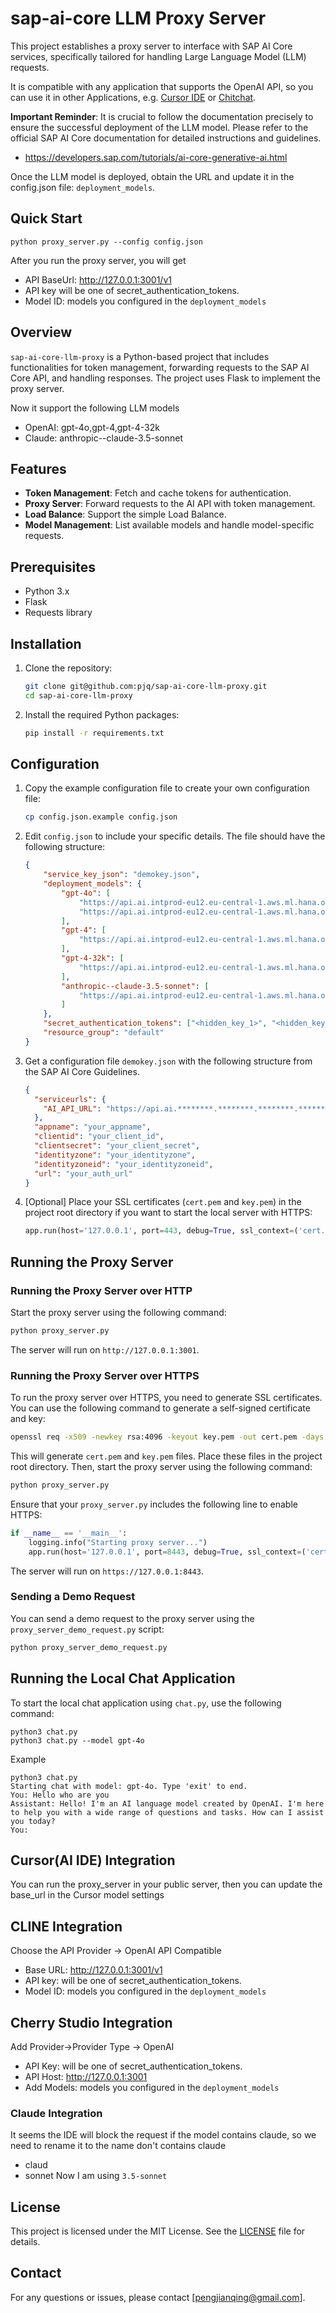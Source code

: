 # sap-ai-core LLM Proxy Server

This project establishes a proxy server to interface with SAP AI Core services, specifically tailored for handling Large Language Model (LLM) requests.

It is compatible with any application that supports the OpenAI API, so you can use it in other Applications, e.g. [Cursor IDE](https://www.cursor.com/) or [Chitchat](https://github.com/pjq/ChitChat/).

**Important Reminder**: It is crucial to follow the documentation precisely to ensure the successful deployment of the LLM model. Please refer to the official SAP AI Core documentation for detailed instructions and guidelines.
- https://developers.sap.com/tutorials/ai-core-generative-ai.html

Once the LLM model is deployed, obtain the URL and update it in the config.json file: `deployment_models`.

## Quick Start
```shell
python proxy_server.py --config config.json
```
After you run the proxy server, you will get
- API BaseUrl: http://127.0.0.1:3001/v1
- API key will be one of secret_authentication_tokens. 
- Model ID: models you configured in the `deployment_models`

## Overview
`sap-ai-core-llm-proxy` is a Python-based project that includes functionalities for token management, forwarding requests to the SAP AI Core API, and handling responses. The project uses Flask to implement the proxy server.

Now it support the following LLM models
- OpenAI: gpt-4o,gpt-4,gpt-4-32k
- Claude: anthropic--claude-3.5-sonnet

## Features
- **Token Management**: Fetch and cache tokens for authentication.
- **Proxy Server**: Forward requests to the AI API with token management.
- **Load Balance**: Support the simple Load Balance.
- **Model Management**: List available models and handle model-specific requests.

## Prerequisites
- Python 3.x
- Flask
- Requests library

## Installation
1. Clone the repository:
    ```sh
    git clone git@github.com:pjq/sap-ai-core-llm-proxy.git
    cd sap-ai-core-llm-proxy
    ```

2. Install the required Python packages:
    ```sh
    pip install -r requirements.txt
    ```

## Configuration
1. Copy the example configuration file to create your own configuration file:
    ```sh
    cp config.json.example config.json
    ```

2. Edit `config.json` to include your specific details. The file should have the following structure:
    ```json
    {
        "service_key_json": "demokey.json",
        "deployment_models": {
            "gpt-4o": [
                "https://api.ai.intprod-eu12.eu-central-1.aws.ml.hana.ondemand.com/v2/inference/deployments/<hidden_id_1>",
                "https://api.ai.intprod-eu12.eu-central-1.aws.ml.hana.ondemand.com/v2/inference/deployments/<hidden_id_2>"
            ],
            "gpt-4": [
                "https://api.ai.intprod-eu12.eu-central-1.aws.ml.hana.ondemand.com/v2/inference/deployments/<hidden_id_3>"
            ],
            "gpt-4-32k": [
                "https://api.ai.intprod-eu12.eu-central-1.aws.ml.hana.ondemand.com/v2/inference/deployments/<hidden_id_4>"
            ],
            "anthropic--claude-3.5-sonnet": [
                "https://api.ai.intprod-eu12.eu-central-1.aws.ml.hana.ondemand.com/v2/inference/deployments/<hidden_id_5>"
            ]
        },
        "secret_authentication_tokens": ["<hidden_key_1>", "<hidden_key_2>", "<hidden_key_3>", "<hidden_key_4>"],
        "resource_group": "default"
    }
    ```

3. Get a configuration file `demokey.json` with the following structure from the SAP AI Core Guidelines.
    ```json
    {
      "serviceurls": {
        "AI_API_URL": "https://api.ai.********.********.********.********.********.com"
      },
      "appname": "your_appname",
      "clientid": "your_client_id",
      "clientsecret": "your_client_secret",
      "identityzone": "your_identityzone",
      "identityzoneid": "your_identityzoneid",
      "url": "your_auth_url"
    }
    ```

4. [Optional] Place your SSL certificates (`cert.pem` and `key.pem`) in the project root directory if you want to start the local server with HTTPS:
    ```python
    app.run(host='127.0.0.1', port=443, debug=True, ssl_context=('cert.pem', 'key.pem'))
    ```

## Running the Proxy Server

### Running the Proxy Server over HTTP
Start the proxy server using the following command:
```sh
python proxy_server.py
```
The server will run on `http://127.0.0.1:3001`.

### Running the Proxy Server over HTTPS
To run the proxy server over HTTPS, you need to generate SSL certificates. You can use the following command to generate a self-signed certificate and key:

```sh
openssl req -x509 -newkey rsa:4096 -keyout key.pem -out cert.pem -days 365 -nodes
```

This will generate `cert.pem` and `key.pem` files. Place these files in the project root directory. Then, start the proxy server using the following command:
```sh
python proxy_server.py
```
Ensure that your `proxy_server.py` includes the following line to enable HTTPS:
```python
if __name__ == '__main__':
    logging.info("Starting proxy server...")
    app.run(host='127.0.0.1', port=8443, debug=True, ssl_context=('cert.pem', 'key.pem'))
```
The server will run on `https://127.0.0.1:8443`.

### Sending a Demo Request
You can send a demo request to the proxy server using the `proxy_server_demo_request.py` script:
```sh
python proxy_server_demo_request.py
```

## Running the Local Chat Application

To start the local chat application using `chat.py`, use the following command:
```shell
python3 chat.py 
python3 chat.py --model gpt-4o 
```
Example
```shell
python3 chat.py 
Starting chat with model: gpt-4o. Type 'exit' to end.
You: Hello who are you
Assistant: Hello! I'm an AI language model created by OpenAI. I'm here to help you with a wide range of questions and tasks. How can I assist you today?
You: 
```

## Cursor(AI IDE) Integration
You can run the proxy_server in your public server, then you can update the base_url in the Cursor model settings

## CLINE Integration
Choose the API Provider -> OpenAI API Compatible
- Base URL: http://127.0.0.1:3001/v1
- API key: will be one of secret_authentication_tokens. 
- Model ID: models you configured in the `deployment_models`

## Cherry Studio Integration
Add Provider->Provider Type -> OpenAI

- API Key: will be one of secret_authentication_tokens. 
- API Host: http://127.0.0.1:3001
- Add Models: models you configured in the `deployment_models` 

### Claude Integration
It seems the IDE will block the request if the model contains claude, so we need to rename it to the name don't contains claude
- claud
- sonnet
Now I am using `3.5-sonnet`

## License
This project is licensed under the MIT License. See the [LICENSE](LICENSE) file for details.

## Contact
For any questions or issues, please contact [pengjianqing@gmail.com].